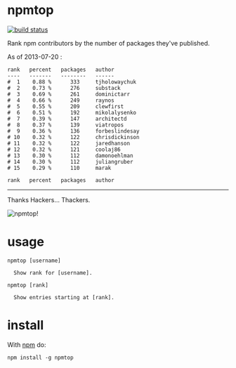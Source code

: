 npmtop
======

[![build
status](https://secure.travis-ci.org/nickleefly/npmrank.png)](http://travis-ci.org/nickleefly/npmrank)

Rank npm contributors by the number of packages they've published.

As of 2013-07-20 :

    rank   percent   packages   author
    ----   -------   --------   ------
    #  1    0.88 %      333     tjholowaychuk
    #  2    0.73 %      276     substack
    #  3    0.69 %      261     dominictarr
    #  4    0.66 %      249     raynos
    #  5    0.55 %      209     clewfirst
    #  6    0.51 %      192     mikolalysenko
    #  7    0.39 %      147     architectd
    #  8    0.37 %      139     viatropos
    #  9    0.36 %      136     forbeslindesay
    # 10    0.32 %      122     chrisdickinson
    # 11    0.32 %      122     jaredhanson
    # 12    0.32 %      121     coolaj86
    # 13    0.30 %      112     damonoehlman
    # 14    0.30 %      112     juliangruber
    # 15    0.29 %      110     marak

    rank   percent   packages   author
----   -------   --------   ------


Thanks Hackers... Thackers.

![npmtop!](http://substack.net/images/npmtop.png)

usage
=====

```
npmtop [username]

  Show rank for [username].

npmtop [rank]

  Show entries starting at [rank].
```

install
=======

With [npm](http://npmjs.org) do:

```
npm install -g npmtop
```
